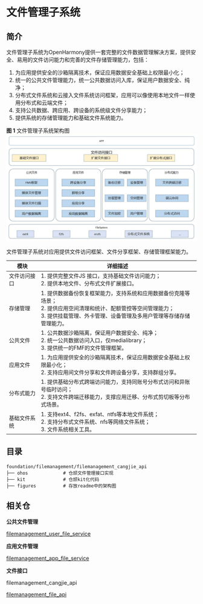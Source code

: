 # 文件管理子系统

## 简介

文件管理子系统为OpenHarmony提供一套完整的文件数据管理解决方案，提供安全、易用的文件访问能力和完善的文件存储管理能力，包括：

1. 为应用提供安全的沙箱隔离技术，保证应用数据安全基础上权限最小化；
2. 统一的公共文件管理能力，统一公共数据访问入库，保证用户数据安全、纯净；
3. 分布式文件系统和云接入文件系统访问框架，应用可以像使用本地文件一样使用分布式和云端文件；
4. 支持公共数据、跨应用、跨设备的系统级文件分享能力；
5. 提供系统的存储管理能力和基础文件系统能力。

**图 1**  文件管理子系统架构图
![](figures/文件管理子系统架构图.jpg "文件管理子系统架构图")

文件管理子系统对应用提供文件访问框架、文件分享框架、存储管理框架能力。

| 模块         | 详细描述                                                     |
| ------------ | ------------------------------------------------------------ |
| 文件访问接口 | 1. 提供完整文件JS 接口，支持基础文件访问能力； <br/>2. 提供本地文件、分布式文件扩展接口。 |
| 存储管理     | 1. 提供数据备份恢复框架能力，支持系统和应用数据备份克隆等场景； <br/>2. 提供应用空间清理和统计、配额管控等空间管理能力；<br/>3. 提供挂载管理、外卡管理、设备管理及多用户管理等存储存储管理能力。 |
| 公共文件     | 1.  公共数据沙箱隔离，保证用户数据安全、纯净； <br/>2. 统一公共数据访问入口，仅medialibrary； <br/>3. 提供统一的FMF的文件管理框架。 |
| 应用文件     | 1. 为应用提供安全的沙箱隔离技术，保证应用数据安全基础上权限最小化； <br/>2. 支持应用间文件分享和文件跨设备分享，支持群组分享。 |
| 分布式能力   | 1. 提供基础分布式跨端访问能力，支持同账号分布式访问和异账号临时访问； <br/>2. 支持文件跨端迁移能力，支撑应用迁移、分布式剪切板等分布式场景。 |
| 基础文件系统 | 1. 支持ext4、f2fs、exfat、ntfs等本地文件系统； <br/>2. 支持分布式文件系统、nfs等网络文件系统；<br/>3. 文件系统相关工具。 |

## 目录

```
foundation/filemanagement/filemanagement_cangjie_api
├── ohos             # 仓颉文件管理接口实现
├── kit              # 仓颉kit化代码
├── figures          # 存放readme中的架构图
```

## 相关仓

**公共文件管理**

[filemanagement_user_file_service](https://gitee.com/openharmony/filemanagement_user_file_service)

**应用文件管理**

[filemanagement_app_file_service](https://gitee.com/openharmony/filemanagement_app_file_service)

**文件接口**

filemanagement_cangjie_api

[filemanagement_file_api](https://gitee.com/openharmony/filemanagement_file_api)
